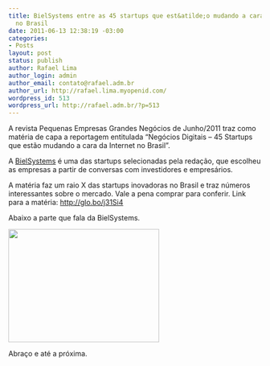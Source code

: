 ```yaml
---
title: BielSystems entre as 45 startups que est&atilde;o mudando a cara da internet
  no Brasil
date: 2011-06-13 12:38:19 -03:00
categories:
- Posts
layout: post
status: publish
author: Rafael Lima
author_login: admin
author_email: contato@rafael.adm.br
author_url: http://rafael.lima.myopenid.com/
wordpress_id: 513
wordpress_url: http://rafael.adm.br/?p=513
---
```


A revista Pequenas Empresas Grandes Neg&oacute;cios de Junho/2011 traz como mat&eacute;ria de capa a reportagem entitulada &ldquo;Neg&oacute;cios Digitais &ndash; 45 Startups que est&atilde;o mudando a cara da Internet no Brasil&rdquo;.

A <a href="http://bielsystems.com.br">BielSystems</a> &eacute; uma das startups selecionadas pela reda&ccedil;&atilde;o, que escolheu as empresas a partir de conversas com investidores e empres&aacute;rios.

A mat&eacute;ria faz um raio X das startups inovadoras no Brasil e traz n&uacute;meros interessantes sobre o mercado. Vale a pena comprar para conferir. Link para a mat&eacute;ria: <a href="http://glo.bo/j31Si4">http://glo.bo/j31Si4</a>

Abaixo a parte que fala da BielSystems.

<a href="http://rafael.adm.br/wp-content/uploads/2011/06/bielsystems-pegn.jpg"><img src="http://rafael.adm.br/wp-content/uploads/2011/06/bielsystems-pegn-300x225.jpg" alt="" title="BielSystems na PEGN" width="300" height="225" class="aligncenter size-medium wp-image-515" /></a>

Abra&ccedil;o e at&eacute; a pr&oacute;xima.
